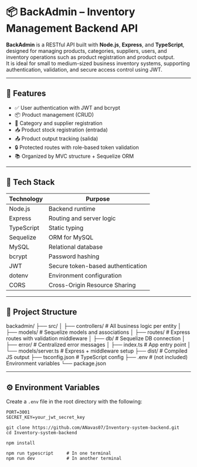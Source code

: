 # 📦 BackAdmin – Inventory Management Backend API

**BackAdmin** is a RESTful API built with **Node.js**, **Express**, and **TypeScript**, designed for managing products, categories, suppliers, users, and inventory operations such as product registration and product output.  
It is ideal for small to medium-sized business inventory systems, supporting authentication, validation, and secure access control using JWT.

---

## 🚀 Features

- ✅ User authentication with JWT and bcrypt
- 📦 Product management (CRUD)
- 🧾 Category and supplier registration
- 📥 Product stock registration (entrada)
- 📤 Product output tracking (salida)
- 🔒 Protected routes with role-based token validation
- 📚 Organized by MVC structure + Sequelize ORM

---

## 🧠 Tech Stack

| Technology   | Purpose                           |
|--------------|-----------------------------------|
| Node.js      | Backend runtime                   |
| Express      | Routing and server logic          |
| TypeScript   | Static typing                     |
| Sequelize    | ORM for MySQL                     |
| MySQL        | Relational database               |
| bcrypt       | Password hashing                  |
| JWT          | Secure token-based authentication |
| dotenv       | Environment configuration         |
| CORS         | Cross-Origin Resource Sharing     |

---

## 📂 Project Structure
backadmin/
├── src/
│ ├── controllers/ # All business logic per entity
│ ├── models/ # Sequelize models and associations
│ ├── routes/ # Express routes with validation middleware
│ ├── db/ # Sequelize DB connection
│ ├── error/ # Centralized error messages
│ ├── index.ts # App entry point
│ └── models/server.ts # Express + middleware setup
├── dist/ # Compiled JS output
├── tsconfig.json # TypeScript config
├── .env # (not included) Environment variables
└── package.json


---

## ⚙️ Environment Variables

Create a `.env` file in the root directory with the following:

```env
PORT=3001
SECRET_KEY=your_jwt_secret_key

git clone https://github.com/ANavas07/Inventory-system-backend.git
cd Inventory-system-backend

npm install

npm run typescript     # In one terminal
npm run dev            # In another terminal
